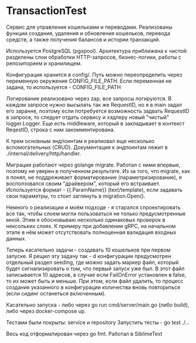 # TransactionTest 

Сервис для управления кошельками и переводами. Реализованы функции создания, удаления и обновления кошельков, перевода средств, а также получения балансов и истории транзакций.

Используется PostgreSQL (pgxpool). Архитектура приближена к чистой: разделены слои обработки HTTP-запросов, бизнес-логики, работы с репозиторием и хранилищем.

Конфигурация хранится в config/. Путь можно переопределить через переменную окружения CONFIG_FILE_PATH. Если переменная не задана, то используется - CONFIG_FILE_PATH

Логирование реализовано через zap, все запросы логируются. В каждом запросе нужно высылать так же RequestID, но я в main задал его заранне, поэтому если потребуется возможность задвать RequestID в запросе, то следует отдать сервису и хэдлеру новый "чистый" logger.Logger. Еще есть middleware, который в закладывает в контекст ReqestID, строка  с ним закомментирована.

К трем основным эндпоинтам я реалиовал еще несколько вспомогательных (CRUD). Документация к эндпоинтам лежит в ./internal/delivery/http/handler. 

Миграции работают через golange migrate. Работал с ними впервые, поэтому не уверен в полученном результате. Из за того, что migrate, как я понял, не поддреживает форматирование (параметризирование), я восползовался своим "драйвером", который его встраивает. Используется формат - {{.ParamName}} (text/template), если задавать свои параметры, то стоит заглянуть в migration.Open().

 Немного о реализации и моём подходе - я старался спроектировать все так, чтобы слоем могли пользоваться не только предусмотренные мной. Этим я обосновываю несколько одинаковых проверок в нексольких слоях. К примеру при добавлении gRPC, на начальном этапе в нём может отсутствовать полноценная валидация входных данных.

Теперь касательно задачи - создавать 10 кошельков при первом запуске. Я рещил эту задачу так - d конфигурации предусмотрен отдельный раздел seeding, где можно задать маркер файл, который будет сигнализировать о том, что первый запуск уже был. В этот файл записывается 10 адресов, в случае если FailOnError установлен в false, то их может быть и меньше. При этом, если файл удалить, то процесс создания указанного в конфигурации количества вновь повториться (если сидинг останеться включенным).

Касательно запуска - либо через go run cmd/server/main.go (либо build), либо через docker-compose up.

Тестами были покрыты: service и repository
Запустить тесты - go test ./...

Весь код отформатирован через go fmt. 
Работал в SiblimeText